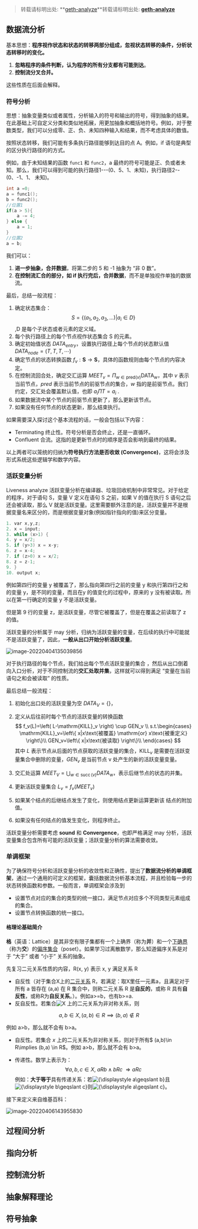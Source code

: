 > 转载请标明出处: **[geth-analyze](https://github.com/learnerLj/geth-analyze)**转载请标明出处: **[geth-analyze](https://github.com/learnerLj/geth-analyze)**

## 数据流分析

基本思想：**程序视作状态和状态的转移两部分组成，忽视状态转移的条件，分析状态转移时的变化。**

1. **忽略程序的条件判断，认为程序的所有分支都有可能到达**。
2. **控制流分叉合并。**

这些性质在后面会解释。

### 符号分析

思想：抽象变量类似或者属性，分析输入的符号和输出的符号，得到抽象的结果。在此基础上可自定义分类和类似地拓展，用更加抽象和概括地符号。例如，对于整数类型，我们可以分成零、正、负、未知四种输入和结果，而不考虑具体的数值。

按照状态转移，我们可能有多条执行路径能够到达目的点 A。例如，if 语句是典型的区分执行路径的的方式。

例如，由于未知结果的函数 `func1` 和 `func2`，a 最终的符号可能是正、负或者未知。那么，我们可以得到可能的执行路径1---(0、5、1、未知)，执行路径2--(0、-1、1、 未知)。

```c
int a =0;
a = func1();
b = func2();
//位置1
if(a > 5){
    a -= 4;
} else {
    a = 1;
}
//位置2
a = b;
```

我们可以：

1. **进一步抽象，合并数据**，将第二步的 5 和 -1 抽象为 “非 0 数”。
2. **在控制流汇合的部分，如 if 执行完后，合并数据**，而不是单独视作单独的数据流。

最后，总结一般流程：

1. 确定状态集合：$$S=\left\{ (a_1,a_2,a_3,...)| a_i\in D \right\}$$ ,D 是每个子状态或者元素的定义域。
2. 每个执行路径上的每个节点视作状态集合 S 的元素。
3. 确定初始值状态 $DATA_{entry}$，设置执行路径上每个节点的状态默认值 $DATA_{node}=\left( T,T,T,\cdots \right)$
4. 确定节点的状态转换函数 $f_v:\boldsymbol{S}\rightarrow \boldsymbol{S}$，具体的函数规则由每个节点的内容决定。
5. 在控制流回合处，确定交汇运算 $MEET_v=\Pi _{w\in \mathrm{pred(}v)}\mathrm{DATA}_w$，其中 $v$ 表示当前节点，$pred$ 表示当前节点的前驱节点的集合，$w$ 指的是前驱节点。我们约定，交汇处会覆盖默认值，也即 $a_i\Pi T=a_i$ .
6. 如果数据流中某个节点的前驱节点更新了，那么更新该节点。
7. 如果没有任何节点的状态更新，那么结束执行。

如果需要深入探讨这个基本流程的话，一般会包括以下内容：

- Terminating 终止性。符号分析是否会终止，还是一直循环。
- Confluent 合流。这指的是更新节点时的顺序是否会影响到最终的结果。

以上两者可以笼统的归纳为**符号执行方法是否收敛 (Convergence)**，这将会涉及形式系统这些逻辑学和数学内容。

### 活跃变量分析

Liveness analyze 活跃变量分析在编译器、垃圾回收机制中非常常见。对于给定的程序，对于语句 S，变量 V 定义在语句 S 之前，如果 V 的值在执行 S 语句之后还会被读取，那么 V 就是活跃变量。这里需要额外注意的是，活跃变量并不是根据变量名来区分的，而是根据变量对象(例如指针指向的值)来区分变量。

```c
1. var x,y,z; 
2. x = input;
3. while (x>1) { 
4. y = x/2;
5. if (y>3) x = x-y;
6. z = x-4;
7. if (z>0) x = x/2;
8. z = z-1;
9. }
10. output x;
```

例如第四行的变量 y 被覆盖了，那么指向第四行之前的变量 y 和执行第四行之和的变量 y，是不同的变量，而且在y 的值变化的过程中，原来的 y 没有被读取。所以在第一行确定的变量 y 不是活跃变量。

但是第 9 行的变量 z，是活跃变量，尽管它被覆盖了，但是在覆盖之前读取了 z 的值。

活跃变量的分析属于 may 分析，归纳为活跃变量的变量，在后续的执行中可能就不是活跃变量了，因此，**一般从出口开始分析活跃变量**。

![image-20220404135039856](http://blog-blockchain.xyz/202204041350944.png)

对于执行路径的每个节点，我们给出每个节点活跃变量的集合 ，然后从出口倒着向入口分析，对于不同控制流的**交汇处取并集**，这样就可以得到满足 “变量在当前语句之和会被读取” 的性质。

最后总结一般流程：

1. 初始化出口处的活跃变量为空 $DATA_V=\left\{  \right\}$，

2. 定义从后往前时每个节点的活跃变量的转换函数
   $$
   f_v(L)=\left( L-\mathrm{KILL}_v \right) \cup GEN_v
   \\
   s.t.\begin{cases}
   	\mathrm{KILL}_v=\left\{ x|x\text{被覆盖}  \mathrm{or}  x\text{被重定义} \right\}\\
   	GEN_v=\left\{ x|x\text{被读取} \right\}\\
   \end{cases}
   $$
   其中 $L$ 表示节点从后面的节点获取的活跃变量的集合，$\mathrm{KILL}_v$ 是需要在活跃变量集合中删除的变量，$GEN_v$ 是当前节点 v 处产生的新的活跃变量变量。
   
3. 交汇处运算 $M E E T_{V}=\bigcup_{w \in \operatorname{succ}(v)} D A T A_{w}$，表示后继节点的状态的并集。

4. 更新活跃变量集合 $L_{v}=f_{v}\left(M E E T_{v}\right)$ 

5. 如果某个结点的后继结点发生了变化，则使用结点更新运算更新该 结点的附加值。

6. 如果没有任何结点的值发生变化，则程序终止。

活跃变量分析需要考虑 **sound** 和 **Convergence**，也即严格满足 may 分析，活跃变量集合包含所有可能的活跃变量；活跃变量分析的算法需要收敛。

### 单调框架

为了确保符号分析和活跃变量分析的收敛性和正确性，提出了**数据流分析的单调框架**，通过一个通用的可定义的框架，囊括数据流分析基本流程，并且检验每一步的状态转换函数和参数。一般而言，单调框架会涉及到

- 设置节点对应的集合的类型的统一接口，满足节点对应多个不同类型元素组成的集合。
- 设置节点转换函数的统一接口。

#### 格理论基础简介

**格**（英语：Lattice）是其非空有限子集都有一个上确界（称为**并**）和一个[下确界](https://zh.wikipedia.org/wiki/下确界)（称为**交**）的[偏序集合](https://zh.wikipedia.org/wiki/偏序集合)（poset）。如果学习过离散数学，那么知道偏序关系是对于 “大于” 或者 “小于” 关系的抽象。

先复习二元关系性质的内容，R(x, y) 表示 x, y 满足关系 R

- 自反性（对于集合X上的[二元关系](https://zh.wikipedia.org/wiki/二元关系) R，若满足：取X里任一元素a，且满足对于所有 a 皆存在 (a,a) 在 R 集合中，则称二元关系 R 是**自反的**，或称 R 具有**自反性**，或称R为**自反关系**。）。例如a>=b，也有b>=a.
- 反自反性。若集合![X](https://wikimedia.org/api/rest_v1/media/math/render/svg/68baa052181f707c662844a465bfeeb135e82bab) 上的二元关系为非对称关系，则

$$
a,b\in X,(a,b)\in R\implies (b,a)\not \in R
$$

例如 a>b，那么就不会有 b>a。

- 自反性。若集合 $x$ 上的二元关系为非对称关系，则对于所有$ (a,b)\in R\implies (b,a) \in R$。例如 a>b，那么就不会有 b>a。

- 传递性。数学上表示为：
  $$
  \forall a,b,c\in X,\ aRb\land bRc\;\Rightarrow aRc
  $$
  例如：**大于等于**具有传递关系：若![{\displaystyle a\geqslant b}](https://wikimedia.org/api/rest_v1/media/math/render/svg/28f56ffef28d47e0e9b1889c94bdab0185ca1b85)且![{\displaystyle b\geqslant c}](https://wikimedia.org/api/rest_v1/media/math/render/svg/c8278d41edf96c16558ef33bb6e22768c39f4dfb)则![{\displaystyle a\geqslant c}](https://wikimedia.org/api/rest_v1/media/math/render/svg/1b145bd580506c2ce1bbdffa885c248cb1650a4b)。

接下来定义来自维基百科：

![image-20220406143955830](http://blog-blockchain.xyz/202204061439159.png)





## 过程间分析









## 指向分析





## 控制流分析





## 抽象解释理论





## 符号抽象
